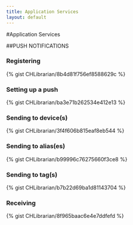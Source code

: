 ```yaml
---
title: Application Services
layout: default
---
```

#Application Services

##PUSH NOTIFICATIONS

### Registering

{% gist CHLibrarian/8b4d81f756ef8588629c %}
<br />

### Setting up a push

{% gist CHLibrarian/ba3e71b262534e412e13 %}
<br />

### Sending to device(s)

{% gist CHLibrarian/3f4f606b815eaf8eb544 %}
<br />

### Sending to alias(es)

{% gist CHLibrarian/b99996c76275660f3ce8 %}
<br />

### Sending to tag(s)

{% gist CHLibrarian/b7b22d69ba1d81143704 %}
<br />

### Receiving

{% gist CHLibrarian/8f965baac6e4e7ddfefd %}
<br />